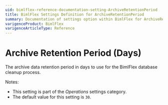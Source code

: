 ```yaml
---
uid: bimlflex-reference-documentation-setting-ArchiveRetentionPeriod
title: BimlFlex Settings Definition for ArchiveRetentionPeriod
summary: Documentation of settings option within BimlFlex for ArchiveRetentionPeriod
varigenceProduct: BimlFlex
varigenceArticleType: Reference
---
```


# Archive Retention Period (Days)

The archive data retention period in days to use for the BimlFlex database cleanup process.

Notes:

* This setting is part of the *Operations* settings category.
* The default value for this setting is `30`.
